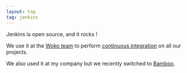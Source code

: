 ```yaml
---
layout: tag
tag: jenkins
---
```


Jenkins is open source, and it rocks !

We use it at the [Woko team](/tags/woko-team) to perform [continuous integration](/tags/continuous-integration) on 
all our projects. 

We also used it at my company but we recently switched to [Bamboo](/tags/bamboo). 